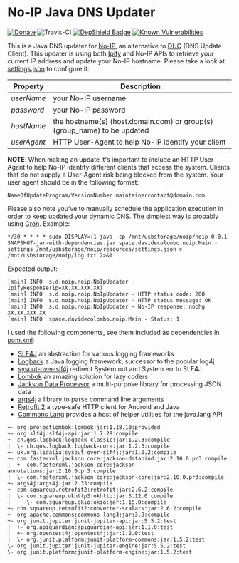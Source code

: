 # No-IP Java DNS Updater
[![Donate](https://img.shields.io/badge/Donate-PayPal-green.svg)](https://www.paypal.com/cgi-bin/webscr?cmd=_donations&business=T9USZAMJHNBBC&lc=IT&item_name=No-IP%20Java%20DNS%20Updater&currency_code=EUR&bn=PP%2dDonationsBF%3abtn_donate_SM%2egif%3aNonHosted)
![Travis-CI](https://travis-ci.com/davidecolombo/noip.svg?branch=master)
[![DepShield Badge](https://depshield.sonatype.org/badges/davidecolombo/noip/depshield.svg)](https://depshield.github.io)
[![Known Vulnerabilities](https://snyk.io//test/github/davidecolombo/noip/badge.svg?targetFile=pom.xml)](https://snyk.io//test/github/davidecolombo/noip?targetFile=pom.xml)

This is a Java DNS updater for [No-IP](https://www.noip.com/), an alternative to [DUC](https://www.noip.com/download) (DNS Update Client). This updater is using both [Ipify](https://www.ipify.org/) and No-IP APIs to retrieve your current IP address and update your No-IP hostname. Please take a look at [settings.json](src/test/resources/settings.json) to configure it:

| Property | Description |
| --- | --- |
| _userName_ | your No-IP username |
| _password_ | your No-IP password |
| _hostName_ | the hostname(s) (host.domain.com) or group(s) (group_name) to be updated |
| _userAgent_ | HTTP User-Agent to help No-IP identify your client |

__NOTE__: When making an update it's important to include an HTTP User-Agent to help No-IP identify different clients that access the system. Clients that do not supply a User-Agent risk being blocked from the system.
Your user agent should be in the following format:
```
NameOfUpdateProgram/VersionNumber maintainercontact@domain.com
```
Please also note you've to manually schedule the application execution in order to keep updated your dynamic DNS. The simplest way is probably using [Cron](https://en.wikipedia.org/wiki/Cron). Example:

```
*/30 * * * * sudo DISPLAY=:1 java -cp /mnt/usbstorage/noip/noip-0.0.1-SNAPSHOT-jar-with-dependencies.jar space.davidecolombo.noip.Main -settings /mnt/usbstorage/noip/resources/settings.json > /mnt/usbstorage/noip/log.txt 2>&1
```

Expected output:
```
[main] INFO  s.d.noip.noip.NoIpUpdater - IpifyResponse(ip=XX.XX.XXX.XX)
[main] INFO  s.d.noip.noip.NoIpUpdater - HTTP status code: 200
[main] INFO  s.d.noip.noip.NoIpUpdater - HTTP status message: OK
[main] INFO  s.d.noip.noip.NoIpUpdater - No-IP response: nochg XX.XX.XXX.XX
[main] INFO  space.davidecolombo.noip.Main - Status: 1
```
I used the following components, see them included as dependencies in [pom.xml](pom.xml):

* [SLF4J](http://www.slf4j.org/) an abstraction for various logging frameworks
* [Logback](http://logback.qos.ch/) a Java logging framework, successor to the popular log4j
* [sysout-over-slf4j](https://github.com/Mahoney/sysout-over-slf4j) redirect System.out and System.err to SLF4J
* [Lombok](https://projectlombok.org/) an amazing solution for lazy coders
* [Jackson Data Processor](https://github.com/FasterXML/jackson-databind) a multi-purpose library for processing JSON data
* [args4j](https://github.com/kohsuke/args4j) a library to parse command line arguments
* [Retrofit 2](https://square.github.io/retrofit/) a type-safe HTTP client for Android and Java
* [Commons Lang](https://commons.apache.org/proper/commons-lang/) provides a host of helper utilities for the java.lang API

```
+- org.projectlombok:lombok:jar:1.18.10:provided
+- org.slf4j:slf4j-api:jar:1.7.28:compile
+- ch.qos.logback:logback-classic:jar:1.2.3:compile
|  \- ch.qos.logback:logback-core:jar:1.2.3:compile
+- uk.org.lidalia:sysout-over-slf4j:jar:1.0.2:compile
+- com.fasterxml.jackson.core:jackson-databind:jar:2.10.0.pr3:compile
|  +- com.fasterxml.jackson.core:jackson-annotations:jar:2.10.0.pr3:compile
|  \- com.fasterxml.jackson.core:jackson-core:jar:2.10.0.pr3:compile
+- args4j:args4j:jar:2.33:compile
+- com.squareup.retrofit2:retrofit:jar:2.6.2:compile
|  \- com.squareup.okhttp3:okhttp:jar:3.12.0:compile
|     \- com.squareup.okio:okio:jar:1.15.0:compile
+- com.squareup.retrofit2:converter-scalars:jar:2.6.2:compile
+- org.apache.commons:commons-lang3:jar:3.9:compile
+- org.junit.jupiter:junit-jupiter-api:jar:5.5.2:test
|  +- org.apiguardian:apiguardian-api:jar:1.1.0:test
|  +- org.opentest4j:opentest4j:jar:1.2.0:test
|  \- org.junit.platform:junit-platform-commons:jar:1.5.2:test
\- org.junit.jupiter:junit-jupiter-engine:jar:5.5.2:test
\- org.junit.platform:junit-platform-engine:jar:1.5.2:test
```
